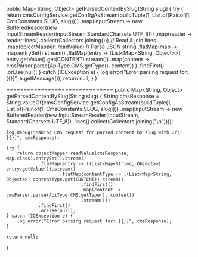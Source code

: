 public Map<String, Object> getParsedContentBySlug(String slug) {
    try {
        return cmsConfigService.getConfigAsStream(buildTuple(1, List.of(Pair.of(1, CmsConstants.SLUG, slug))))
                .map(inputStream -> new BufferedReader(new InputStreamReader(inputStream,StandardCharsets.UTF_8)))
                .map(reader -> reader.lines().collect(Collectors.joining())) // Read & join lines
                .map(objectMapper::readValue) // Parse JSON string
                .flatMap(map -> map.entrySet().stream()
                        .flatMap(entry -> (List<Map<String, Object>>) entry.getValue().get(CONTENT).stream())
                        .map(content -> cmsParser.parse(ApiType.CMS.getType(), content))
                )
                .findFirst()
                .orElse(null);
    } catch (IOException e) {
        log.error("Error parsing request for: [{}]", e.getMessage());
        return null;
    }
}

===============================
public Map<String, Object> getParsedContentBySlug(String slug) {
    String cmsResponse = String.valueOf(cmsConfigService.getConfigAsStream(buildTuple(1, List.of(Pair.of(1, CmsConstants.SLUG, slug))))
            .map(inputStream -> new BufferedReader(new InputStreamReader(inputStream, StandardCharsets.UTF_8))
                    .lines().collect(Collectors.joining("\n"))));

    log.debug("Making CMS request for parsed content by slug with url: [{}]", cmsResponse);

    try {
        return objectMapper.readValue(cmsResponse, Map.class).entrySet().stream()
                .flatMap(entry -> ((List<Map<String, Object>>) entry.getValue()).stream()
                        .flatMap(contentType -> ((List<Map<String, Object>>) contentType.get(CONTENT)).stream()
                                .findFirst()
                                .map(content -> cmsParser.parse(ApiType.CMS.getType(), content))
                                .stream()))
                .findFirst()
                .orElse(null);
    } catch (IOException e) {
        log.error("Error parsing request for: [{}]", cmsResponse);
    }

    return null;
}
